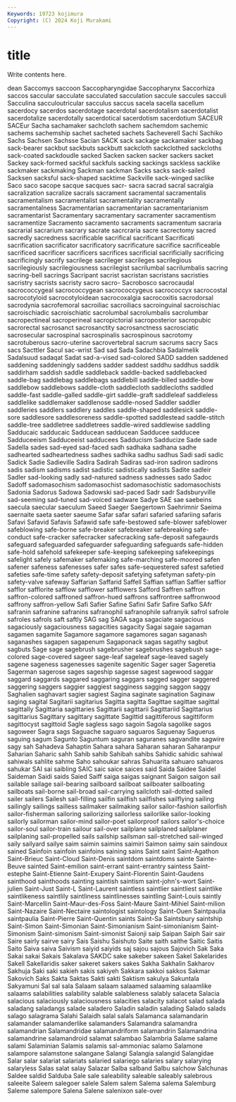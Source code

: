 ```yaml
---
Keywords: 19723 kojimura
Copyright: (C) 2024 Koji Murakami
---
```


# title

Write contents here.



dean Saccomys saccoon Saccopharyngidae Saccopharynx Saccorhiza
saccos saccular sacculate sacculated sacculation saccule saccules sacculi Sacculina sacculoutricular
sacculus saccus sacela sacella sacellum sacerdocy sacerdos sacerdotage sacerdotal sacerdotalism
sacerdotalist sacerdotalize sacerdotally sacerdotical sacerdotism sacerdotium SACEUR SACEur Sacha sachamaker
sachcloth sachem sachemdom sachemic sachems sachemship sachet sacheted sachets Sacheverell
Sachi Sachiko Sachs Sachsen Sachsse Sacian SACK sack sackage sackamaker
sackbag sack-bearer sackbut sackbuts sackbutt sackcloth sackclothed sackcloths sack-coated sackdoudle
sacked Sacken sacken sacker sackers sacket Sackey sack-formed sackful sackfuls
sacking sackings sackless sacklike sackmaker sackmaking Sackman sackman Sacks sacks
sack-sailed Sacksen sacksful sack-shaped sacktime Sackville sack-winged saclike Saco saco
sacope sacque sacques sacr- sacra sacrad sacral sacralgia sacralization sacralize
sacrals sacrament sacramental sacramentalis sacramentalism sacramentalist sacramentality sacramentally sacramentalness Sacramentarian
sacramentarian sacramentarianism sacramentarist Sacramentary sacramentary sacramenter sacramentism sacramentize Sacramento sacramento
sacraments sacramentum sacraria sacrarial sacrarium sacrary sacrate sacrcraria sacre sacrectomy
sacred sacredly sacredness sacrificable sacrifical sacrificant Sacrificati sacrification sacrificator sacrificatory
sacrificature sacrifice sacrificeable sacrificed sacrificer sacrificers sacrifices sacrificial sacrificially sacrificing
sacrificingly sacrify sacrilege sacrileger sacrileges sacrilegious sacrilegiously sacrilegiousness sacrilegist sacrilumbal
sacrilumbalis sacring sacring-bell sacrings Sacripant sacrist sacristan sacristans sacristies sacristry
sacrists sacristy sacro sacro- Sacrobosco sacrocaudal sacrococcygeal sacrococcygean sacrococcygeus sacrococcyx
sacrocostal sacrocotyloid sacrocotyloidean sacrocoxalgia sacrocoxitis sacrodorsal sacrodynia sacrofemoral sacroiliac sacroiliacs
sacroinguinal sacroischiac sacroischiadic sacroischiatic sacrolumbal sacrolumbalis sacrolumbar sacropectineal sacroperineal sacropictorial
sacroposterior sacropubic sacrorectal sacrosanct sacrosanctity sacrosanctness sacrosciatic sacrosecular sacrospinal sacrospinalis
sacrospinous sacrotomy sacrotuberous sacro-uterine sacrovertebral sacrum sacrums sacry Sacs sacs
Sacttler Sacul sac-wrist Sad sad Sada Sadachbia Sadalmelik Sadalsuud sadaqat
Sadat sad-a-vised sad-colored SADD sadden saddened saddening saddeningly saddens sadder
saddest saddhu saddhus saddik saddirham saddish saddle saddleback saddle-backed saddlebacked
saddle-bag saddlebag saddlebags saddlebill saddle-billed saddle-bow saddlebow saddlebows saddle-cloth saddlecloth
saddlecloths saddled saddle-fast saddle-galled saddle-girt saddle-graft saddleleaf saddleless saddlelike saddlemaker
saddlenose saddle-nosed Saddler saddler saddleries saddlers saddlery saddles saddle-shaped saddlesick
saddle-sore saddlesore saddlesoreness saddle-spotted saddlestead saddle-stitch saddle-tree saddletree saddletrees saddle-wired
saddlewise saddling Sadducaic sadducaic Sadducean sadducean Sadducee sadducee Sadduceeism Sadduceeist
sadducees Sadducism Sadducize Sade sade Sadella sades sad-eyed sad-faced sadh
sadhaka sadhana sadhe sadhearted sadheartedness sadhes sadhika sadhu sadhus Sadi
sadi sadic Sadick Sadie Sadieville Sadira Sadirah Sadiras sad-iron sadiron
sadirons sadis sadism sadisms sadist sadistic sadistically sadists Sadite sadleir
Sadler sad-looking sadly sad-natured sadness sadnesses sado Sadoc Sadoff sadomasochism
sadomasochist sadomasochistic sadomasochists Sadonia Sadorus Sadowa Sadowski sad-paced Sadr sadr
Sadsburyville sad-seeming sad-tuned sad-voiced sadware Sadye SAE sae saebeins saecula
saecular saeculum Saeed Saeger Saegertown Saehrimnir Saeima saernaite saeta saeter
saeume Safar safar safari safaried safariing safaris Safavi Safavid Safavis
Safawid safe safe-bestowed safe-blower safeblower safeblowing safe-borne safe-breaker safebreaker safebreaking
safe-conduct safe-cracker safecracker safecracking safe-deposit safegaurds safeguard safeguarded safeguarder safeguarding
safeguards safe-hidden safe-hold safehold safekeeper safe-keeping safekeeping safekeepings safelight safely
safemaker safemaking safe-marching safe-moored safen safener safeness safenesses safer safes
safe-sequestered safest safetied safeties safe-time safety safety-deposit safetying safetyman safety-pin
safety-valve safeway Saffarian Saffarid Saffell Saffian saffian Saffier saffior safflor
safflorite safflow safflower safflowers Safford Saffren saffron saffron-colored saffroned saffron-hued
saffrons saffrontree saffronwood saffrony saffron-yellow Safi Safier Safine Safini Safir
Safire Safko SAfr safranin safranine safranins safranophil safranophile safranyik safrol
safrole safroles safrols saft saftly SAG sag SAGA saga sagaciate
sagacious sagaciously sagaciousness sagacities sagacity Sagai sagaie sagaman sagamen sagamite
Sagamore sagamore sagamores sagan saganash saganashes sagapen sagapenum Sagaponack sagas
sagathy sagbut sagbuts Sage sage sagebrush sagebrusher sagebrushes sagebush sage-colored
sage-covered sageer sage-leaf sageleaf sage-leaved sagely sagene sageness sagenesses sagenite
sagenitic Sager sager Sageretia Sagerman sagerose sages sageship sagesse sagest
sagewood saggar saggard saggards saggared saggaring saggars sagged sagger saggered
saggering saggers saggier saggiest sagginess sagging saggon saggy Saghalien saghavart
sagier sagiest Sagina saginate sagination Saginaw saging sagital Sagitarii sagitarius
Sagitta sagitta Sagittae sagittae sagittal sagittally Sagittaria sagittaries Sagittarii sagittarii
Sagittariid Sagittarius sagittarius Sagittary sagittary sagittate Sagittid sagittiferous sagittiform sagittocyst
sagittoid Sagle sagless sago sagoin Sagola sagolike sagos sagoweer Sagra
sags Saguache saguaro saguaros Saguenay Saguerus saguing sagum Sagunto Saguntum
saguran saguranes sagvandite sagwire sagy sah Sahadeva Sahaptin Sahara sahara
Saharan saharan Saharanpur Saharian Saharic sahh Sahib sahib Sahibah sahibs
Sahidic sahidic sahiwal sahiwals sahlite sahme Saho sahoukar sahras Sahuarita
sahuaro sahuaros sahukar SAI sai saibling SAIC saic saice saices
said Saida Saidee Saidel Saideman Saidi saids Saied Saiff saiga
saigas saignant Saigon saigon sail sailable sailage sail-bearing sailboard sailboat
sailboater sailboating sailboats sail-borne sail-broad sail-carrying sailcloth sail-dotted sailed sailer
sailers Sailesh sail-filling sailfin sailfish sailfishes sailflying sailing sailingly sailings
sailless sailmaker sailmaking sailor sailor-fashion sailorfish sailor-fisherman sailoring sailorizing sailorless
sailorlike sailor-looking sailorly sailorman sailor-mind sailor-poet sailorproof sailors sailor's-choice sailor-soul
sailor-train sailour sail-over sailplane sailplaned sailplaner sailplaning sail-propelled sails sailship
sailsman sail-stretched sail-winged saily sailyard sailye saim saimin saimins saimiri
Saimon saimy sain saindoux sained Sainfoin sainfoin sainfoins saining sains
Saint saint Saint-Agathon Saint-Brieuc Saint-Cloud Saint-Denis saintdom saintdoms sainte Sainte-Beuve
sainted Saint-emilion saint-errant saint-errantry saintess Saint-estephe Saint-Etienne Saint-Exupery Saint-Florentin Saint-Gaudens
sainthood sainthoods sainting saintish saintism saint-john's-wort Saint-julien Saint-Just Saint-L Saint-Laurent
saintless saintlier saintliest saintlike saintlikeness saintlily saintliness saintlinesses saintling Saint-Louis
saintly Saint-Marcellin Saint-Maur-des-Foss Saint-Maure Saint-Mihiel Saint-milion Saint-Nazaire Saint-Nectaire saintologist saintology
Saint-Ouen Saintpaulia saintpaulia Saint-Pierre Saint-Quentin saints Saint-Sa Saintsbury saintship Saint-Simon
Saint-Simonian Saint-Simonianism Saint-simonianism Saint-Simonism Saint-simonism Saint-simonist Saionji saip Saipan Saiph
Sair sair Saire sairly sairve sairy Sais Saishu Saishuto Saite
saith saithe Saitic Saitis Saito Saiva saiva Saivism saiyid saiyids
saj sajou sajous Sajovich Sak Saka Sakai sakai Sakais Sakalava
SAKDC sake sakeber sakeen Sakel Sakelarides Sakell Sakellaridis saker sakeret
sakers sakes Sakha Sakhalin Sakharov Sakhuja Saki saki sakieh sakis
sakiyeh Sakkara sakkoi sakkos Sakmar Sakovich Saks Sakta Saktas Sakti
sakti Saktism sakulya Sakuntala Sakyamuni Sal sal sala Salaam salaam
salaamed salaaming salaamlike salaams salabilities salability salable salableness salably salaceta
Salacia salacious salaciously salaciousness salacities salacity salacot salad salada saladang
saladangs salade saladero Saladin saladin salading Salado salads salago salagrama
Salahi Salaidh salal salals Salamanca salamandarin salamander salamanderlike salamanders Salamandra
salamandra salamandrian Salamandridae salamandriform salamandrin Salamandrina salamandrine salamandroid salamat salambao
Salambria Salame salame salami Salaminian Salamis salamis sal-ammoniac salamo Salamone
salampore salamstone salangane Salangi Salangia salangid Salangidae Salar salar salariat
salariats salaried salariego salaries salary salarying salaryless Salas salat salay
Salazar Salba salband Salbu salchow Salchunas Saldee saldid Salduba Sale
sale saleability saleable saleably salebrous saleeite Saleem salegoer salele Salem
salem Salema salema Salemburg Saleme salempore Salena Salene salenixon sale-over
